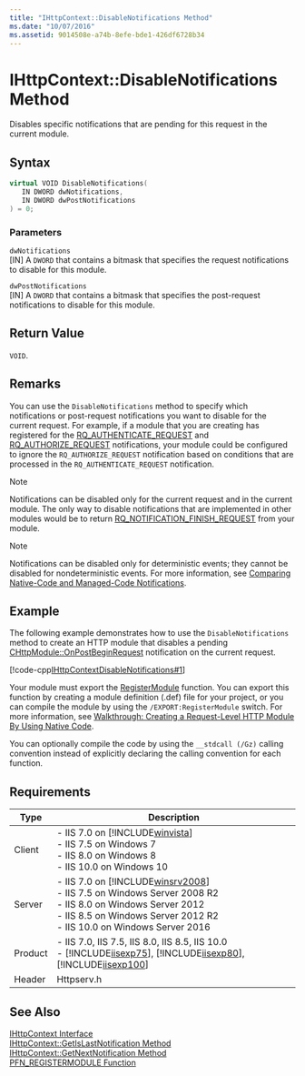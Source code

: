 ```yaml
---
title: "IHttpContext::DisableNotifications Method"
ms.date: "10/07/2016"
ms.assetid: 9014508e-a74b-8efe-bde1-426df6728b34
---
```

# IHttpContext::DisableNotifications Method

Disables specific notifications that are pending for this request in the current module.  
  
## Syntax  
  
```cpp  
virtual VOID DisableNotifications(  
   IN DWORD dwNotifications,  
   IN DWORD dwPostNotifications  
) = 0;  
```  
  
### Parameters  

 `dwNotifications`  
 [IN] A `DWORD` that contains a bitmask that specifies the request notifications to disable for this module.  
  
 `dwPostNotifications`  
 [IN] A `DWORD` that contains a bitmask that specifies the post-request notifications to disable for this module.  
  
## Return Value  

 `VOID`.  
  
## Remarks  

 You can use the `DisableNotifications` method to specify which notifications or post-request notifications you want to disable for the current request. For example, if a module that you are creating has registered for the [RQ_AUTHENTICATE_REQUEST](../../web-development-reference/native-code-api-reference/request-processing-constants.md) and [RQ_AUTHORIZE_REQUEST](../../web-development-reference/native-code-api-reference/request-processing-constants.md) notifications, your module could be configured to ignore the `RQ_AUTHORIZE_REQUEST` notification based on conditions that are processed in the `RQ_AUTHENTICATE_REQUEST` notification.  
  
> [!NOTE]
>  Notifications can be disabled only for the current request and in the current module. The only way to disable notifications that are implemented in other modules would be to return [RQ_NOTIFICATION_FINISH_REQUEST](../../web-development-reference/native-code-api-reference/request-notification-status-enumeration.md) from your module.  
  
> [!NOTE]
> Notifications can be disabled only for deterministic events; they cannot be disabled for nondeterministic events. For more information, see [Comparing Native-Code and Managed-Code Notifications](../../web-development-reference/native-code-development-overview/comparing-native-code-and-managed-code-notifications.md).  
  
## Example  

 The following example demonstrates how to use the `DisableNotifications` method to create an HTTP module that disables a pending [CHttpModule::OnPostBeginRequest](../../web-development-reference/native-code-api-reference/chttpmodule-onpostbeginrequest-method.md) notification on the current request.  
  
 [!code-cpp[IHttpContextDisableNotifications#1](../../../samples/snippets/cpp/VS_Snippets_IIS/IIS7/IHttpContextDisableNotifications/cpp/IHttpContextDisableNotifications.cpp#1)]  
  
 Your module must export the [RegisterModule](../../web-development-reference/native-code-api-reference/pfn-registermodule-function.md) function. You can export this function by creating a module definition (.def) file for your project, or you can compile the module by using the `/EXPORT:RegisterModule` switch. For more information, see [Walkthrough: Creating a Request-Level HTTP Module By Using Native Code](../../web-development-reference/native-code-development-overview/walkthrough-creating-a-request-level-http-module-by-using-native-code.md).  
  
 You can optionally compile the code by using the `__stdcall (/Gz)` calling convention instead of explicitly declaring the calling convention for each function.  
  
## Requirements  
  
|Type|Description|  
|----------|-----------------|  
|Client|-   IIS 7.0 on [!INCLUDE[winvista](../../wmi-provider/includes/winvista-md.md)]<br />-   IIS 7.5 on Windows 7<br />-   IIS 8.0 on Windows 8<br />-   IIS 10.0 on Windows 10|  
|Server|-   IIS 7.0 on [!INCLUDE[winsrv2008](../../wmi-provider/includes/winsrv2008-md.md)]<br />-   IIS 7.5 on Windows Server 2008 R2<br />-   IIS 8.0 on Windows Server 2012<br />-   IIS 8.5 on Windows Server 2012 R2<br />-   IIS 10.0 on Windows Server 2016|  
|Product|-   IIS 7.0, IIS 7.5, IIS 8.0, IIS 8.5, IIS 10.0<br />-   [!INCLUDE[iisexp75](../../web-development-reference/native-code-api-reference/includes/iisexp75-md.md)], [!INCLUDE[iisexp80](../../web-development-reference/native-code-api-reference/includes/iisexp80-md.md)], [!INCLUDE[iisexp100](../../web-development-reference/native-code-api-reference/includes/iisexp100-md.md)]|  
|Header|Httpserv.h|  
  
## See Also  

 [IHttpContext Interface](../../web-development-reference/native-code-api-reference/ihttpcontext-interface.md)   
 [IHttpContext::GetIsLastNotification Method](../../web-development-reference/native-code-api-reference/ihttpcontext-getislastnotification-method.md)   
 [IHttpContext::GetNextNotification Method](../../web-development-reference/native-code-api-reference/ihttpcontext-getnextnotification-method.md)   
 [PFN_REGISTERMODULE Function](../../web-development-reference/native-code-api-reference/pfn-registermodule-function.md)
